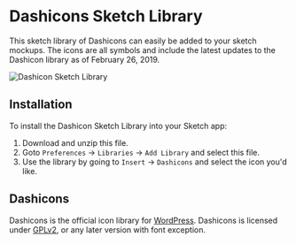 # Dashicons Sketch Library

This sketch library of Dashicons can easily be added to your sketch mockups. The icons are all symbols and include the latest updates to the Dashicon library as of February 26, 2019.

![Dashicon Sketch Library](https://cldup.com/5HCCPAuGwE.png)

## Installation
To install the Dashicon Sketch Library into your Sketch app:
1. Download and unzip this file.
2. Goto `Preferences` -> `Libraries` -> `Add Library` and select this file.
3. Use the library by going to `Insert` -> `Dashicons` and select the icon you'd like.

## Dashicons
Dashicons is the official icon library for [WordPress](https://developer.wordpress.org/resource/dashicons/).
Dashicons is licensed under [GPLv2](http://www.gnu.org/licenses/gpl-2.0.html), or any later version with font exception.


